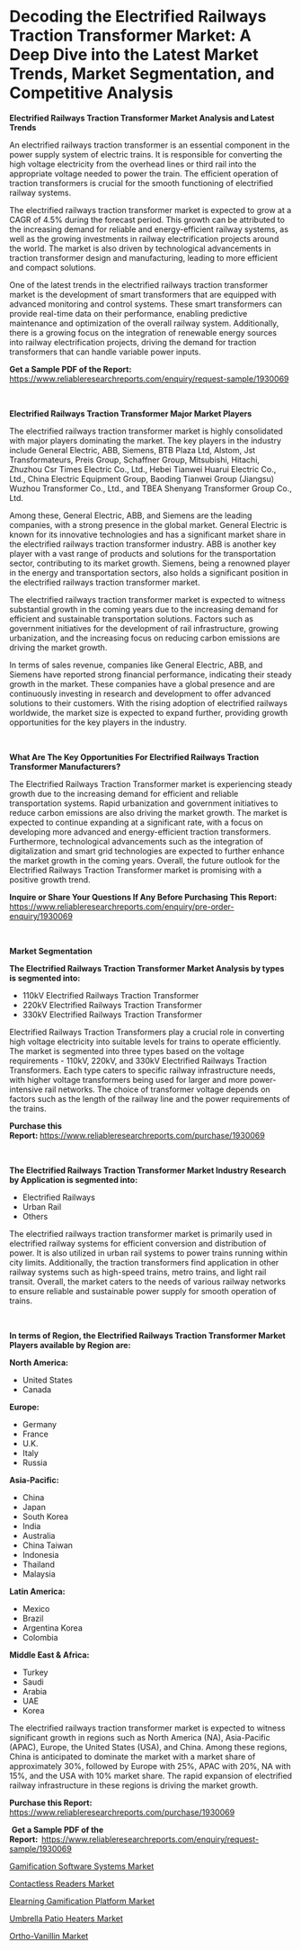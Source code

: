 <p><h1>Decoding the Electrified Railways Traction Transformer Market: A Deep Dive into the Latest Market Trends, Market Segmentation, and Competitive Analysis</h1></p><p><strong>Electrified Railways Traction Transformer Market Analysis and Latest Trends</strong></p>
<p><p>An electrified railways traction transformer is an essential component in the power supply system of electric trains. It is responsible for converting the high voltage electricity from the overhead lines or third rail into the appropriate voltage needed to power the train. The efficient operation of traction transformers is crucial for the smooth functioning of electrified railway systems.</p><p>The electrified railways traction transformer market is expected to grow at a CAGR of 4.5% during the forecast period. This growth can be attributed to the increasing demand for reliable and energy-efficient railway systems, as well as the growing investments in railway electrification projects around the world. The market is also driven by technological advancements in traction transformer design and manufacturing, leading to more efficient and compact solutions.</p><p>One of the latest trends in the electrified railways traction transformer market is the development of smart transformers that are equipped with advanced monitoring and control systems. These smart transformers can provide real-time data on their performance, enabling predictive maintenance and optimization of the overall railway system. Additionally, there is a growing focus on the integration of renewable energy sources into railway electrification projects, driving the demand for traction transformers that can handle variable power inputs.</p></p>
<p><strong>Get a Sample PDF of the Report:&nbsp;</strong> <a href="https://www.reliableresearchreports.com/enquiry/request-sample/1930069">https://www.reliableresearchreports.com/enquiry/request-sample/1930069</a></p>
<p>&nbsp;</p>
<p><strong>Electrified Railways Traction Transformer Major Market Players</strong></p>
<p><p>The electrified railways traction transformer market is highly consolidated with major players dominating the market. The key players in the industry include General Electric, ABB, Siemens, BTB Plaza Ltd, Alstom, Jst Transformateurs, Preis Group, Schaffner Group, Mitsubishi, Hitachi, Zhuzhou Csr Times Electric Co., Ltd., Hebei Tianwei Huarui Electric Co., Ltd., China Electric Equipment Group, Baoding Tianwei Group (Jiangsu) Wuzhou Transformer Co., Ltd., and TBEA Shenyang Transformer Group Co., Ltd.</p><p>Among these, General Electric, ABB, and Siemens are the leading companies, with a strong presence in the global market. General Electric is known for its innovative technologies and has a significant market share in the electrified railways traction transformer industry. ABB is another key player with a vast range of products and solutions for the transportation sector, contributing to its market growth. Siemens, being a renowned player in the energy and transportation sectors, also holds a significant position in the electrified railways traction transformer market.</p><p>The electrified railways traction transformer market is expected to witness substantial growth in the coming years due to the increasing demand for efficient and sustainable transportation solutions. Factors such as government initiatives for the development of rail infrastructure, growing urbanization, and the increasing focus on reducing carbon emissions are driving the market growth.</p><p>In terms of sales revenue, companies like General Electric, ABB, and Siemens have reported strong financial performance, indicating their steady growth in the market. These companies have a global presence and are continuously investing in research and development to offer advanced solutions to their customers. With the rising adoption of electrified railways worldwide, the market size is expected to expand further, providing growth opportunities for the key players in the industry.</p></p>
<p>&nbsp;</p>
<p><strong>What Are The Key Opportunities For Electrified Railways Traction Transformer Manufacturers?</strong></p>
<p><p>The Electrified Railways Traction Transformer market is experiencing steady growth due to the increasing demand for efficient and reliable transportation systems. Rapid urbanization and government initiatives to reduce carbon emissions are also driving the market growth. The market is expected to continue expanding at a significant rate, with a focus on developing more advanced and energy-efficient traction transformers. Furthermore, technological advancements such as the integration of digitalization and smart grid technologies are expected to further enhance the market growth in the coming years. Overall, the future outlook for the Electrified Railways Traction Transformer market is promising with a positive growth trend.</p></p>
<p><strong>Inquire or Share Your Questions If Any Before Purchasing This Report:</strong> <a href="https://www.reliableresearchreports.com/enquiry/pre-order-enquiry/1930069">https://www.reliableresearchreports.com/enquiry/pre-order-enquiry/1930069</a></p>
<p>&nbsp;</p>
<p><strong>Market Segmentation</strong></p>
<p><strong>The Electrified Railways Traction Transformer Market Analysis by types is segmented into:</strong></p>
<p><ul><li>110kV Electrified Railways Traction Transformer</li><li>220kV Electrified Railways Traction Transformer</li><li>330kV Electrified Railways Traction Transformer</li></ul></p>
<p><p>Electrified Railways Traction Transformers play a crucial role in converting high voltage electricity into suitable levels for trains to operate efficiently. The market is segmented into three types based on the voltage requirements - 110kV, 220kV, and 330kV Electrified Railways Traction Transformers. Each type caters to specific railway infrastructure needs, with higher voltage transformers being used for larger and more power-intensive rail networks. The choice of transformer voltage depends on factors such as the length of the railway line and the power requirements of the trains.</p></p>
<p><strong>Purchase this Report:&nbsp;</strong><a href="https://www.reliableresearchreports.com/purchase/1930069">https://www.reliableresearchreports.com/purchase/1930069</a></p>
<p>&nbsp;</p>
<p><strong>The Electrified Railways Traction Transformer Market Industry Research by Application is segmented into:</strong></p>
<p><ul><li>Electrified Railways</li><li>Urban Rail</li><li>Others</li></ul></p>
<p><p>The electrified railways traction transformer market is primarily used in electrified railway systems for efficient conversion and distribution of power. It is also utilized in urban rail systems to power trains running within city limits. Additionally, the traction transformers find application in other railway systems such as high-speed trains, metro trains, and light rail transit. Overall, the market caters to the needs of various railway networks to ensure reliable and sustainable power supply for smooth operation of trains.</p></p>
<p>&nbsp;</p>
<p><strong>In terms of Region, the Electrified Railways Traction Transformer Market Players available by Region are:</strong></p>
<p>
    <p> <strong> North America: </strong>
        <ul>
            <li>United States</li>
            <li>Canada</li>
        </ul>
        </p> 
    <p> <strong> Europe: </strong>
        <ul>
            <li>Germany</li>
            <li>France</li>
            <li>U.K.</li>
            <li>Italy</li>
            <li>Russia</li>
        </ul>
        </p> 
    <p> <strong> Asia-Pacific: </strong>
        <ul>
            <li>China</li>
            <li>Japan</li>
            <li>South Korea</li>
            <li>India</li>
            <li>Australia</li>
            <li>China Taiwan</li>
            <li>Indonesia</li>
            <li>Thailand</li>
            <li>Malaysia</li>
        </ul>
        </p> 
    <p> <strong> Latin America: </strong>
        <ul>
            <li>Mexico</li>
            <li>Brazil</li>
            <li>Argentina Korea</li>
            <li>Colombia</li>
        </ul>
        </p> 
    <p> <strong> Middle East & Africa: </strong>
        <ul>
            <li>Turkey</li>
            <li>Saudi</li>
            <li>Arabia</li>
            <li>UAE</li>
            <li>Korea</li>
        </ul>
    </p>
    </p>
<p><p>The electrified railways traction transformer market is expected to witness significant growth in regions such as North America (NA), Asia-Pacific (APAC), Europe, the United States (USA), and China. Among these regions, China is anticipated to dominate the market with a market share of approximately 30%, followed by Europe with 25%, APAC with 20%, NA with 15%, and the USA with 10% market share. The rapid expansion of electrified railway infrastructure in these regions is driving the market growth.</p></p>
<p><strong>Purchase this Report: </strong><a href="https://www.reliableresearchreports.com/purchase/1930069">https://www.reliableresearchreports.com/purchase/1930069</a></p>
<p>&nbsp;<strong>Get a Sample PDF of the Report:&nbsp;&nbsp;</strong><a href="https://www.reliableresearchreports.com/enquiry/request-sample/1930069">https://www.reliableresearchreports.com/enquiry/request-sample/1930069</a></p>
<p><strong></strong></p>
<p><p><a href="https://cute-banjo-8ca.notion.site/Insights-into-Gamification-Software-Systems-Market-Size-Analysing-Market-Share-Trends-and-Growth--dc448ba467cf4d67a27cd047878f5ca7">Gamification Software Systems Market</a></p><p><a href="https://view.publitas.com/reportprime-1/contactless-readers-market-centers-on-aspects-such-as-market-growth-market-share-market-opportunity-and-projected-forecasts-spanning-from-2024-to-2031/">Contactless Readers Market</a></p><p><a href="https://meowing-lemming-dd3.notion.site/Elearning-Gamification-Platform-Market-Research-Report-Forecasted-for-Period-from-2024-2031-by-Ma-29677464c4c7445a9ec7689857d56d2c">Elearning Gamification Platform Market</a></p><p><a href="https://view.publitas.com/reportprime-1/global-umbrella-patio-heaters-market-size-and-market-trends-insights-and-projections-from-2024-to-2031/">Umbrella Patio Heaters Market</a></p><p><a href="https://unruly-ladybug-44b.notion.site/Ortho-Vanillin-Market-Size-Market-Share-and-Global-Market-Analysis-Report-2024-2031-cbd48684ca704f478a082515e4972fce">Ortho-Vanillin Market</a></p></p>